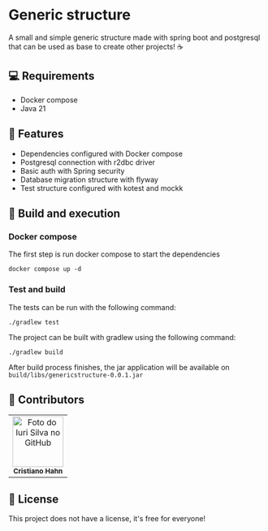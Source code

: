 # Generic structure
A small and simple generic structure made with spring boot and postgresql that can be used as base to create other projects! ☕

## 💻 Requirements
-  Docker compose
- Java 21

## 💼 Features
- Dependencies configured with Docker compose
- Postgresql connection with r2dbc driver
- Basic auth with Spring security
- Database migration structure with flyway
- Test structure configured with kotest and mockk

## 🚀 Build and execution

### Docker compose
The first step is run docker compose to start the dependencies
```
docker compose up -d
```
### Test and build

The tests can be run with the following command:
```
./gradlew test
```

The project can be built with gradlew using the following command:
```
./gradlew build
```
After build process finishes, the jar application will be available on  `build/libs/genericstructure-0.0.1.jar`

## 🤝 Contributors

<table>
  <tr>
    <td align="center">
      <a href="#" title="defina o título do link">
        <img src="https://avatars3.githubusercontent.com/u/20827243" width="100px;" alt="Foto do Iuri Silva no GitHub"/><br>
        <sub>
          <b>Cristiano Hahn</b>
        </sub>
      </a>
    </td>
  </tr>
</table>

## 📝 License

This project does not have a license, it's free for everyone!
